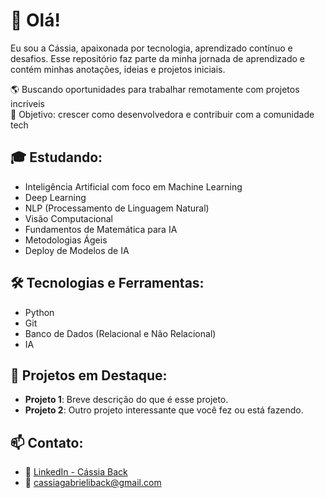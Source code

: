 # 👋 Olá!  
Eu sou a Cássia, apaixonada por tecnologia, aprendizado contínuo e desafios.
Esse repositório faz parte da minha jornada de aprendizado e contém minhas anotações, ideias e projetos iniciais.

🌎 Buscando oportunidades para trabalhar remotamente com projetos incríveis  
🎯 Objetivo: crescer como desenvolvedora e contribuir com a comunidade tech

## 🎓 Estudando:

- Inteligência Artificial com foco em Machine Learning  
- Deep Learning  
- NLP (Processamento de Linguagem Natural)  
- Visão Computacional  
- Fundamentos de Matemática para IA  
- Metodologias Ágeis  
- Deploy de Modelos de IA  

## 🛠️ Tecnologias e Ferramentas:

- Python  
- Git  
- Banco de Dados (Relacional e Não Relacional)  
- IA  

## 📌 Projetos em Destaque:

- **Projeto 1**: Breve descrição do que é esse projeto.  
- **Projeto 2**: Outro projeto interessante que você fez ou está fazendo.  

## 📫 Contato:

- 🔗 [LinkedIn - Cássia Back](https://www.linkedin.com/in/c%C3%A1ssia-back-50588b329/)  
- 📧 [cassiagabrieliback@gmail.com](mailto:cassiagabrieliback@gmail.com)
